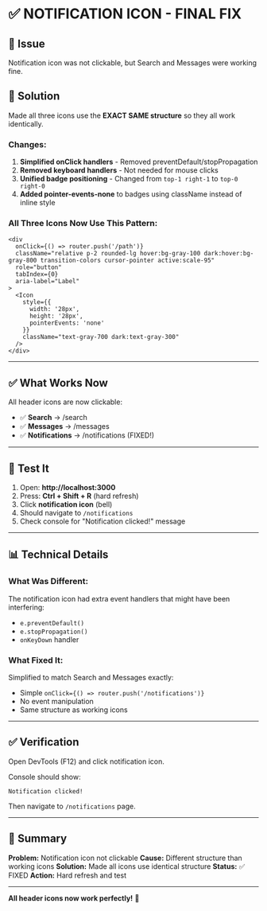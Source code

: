 # ✅ NOTIFICATION ICON - FINAL FIX

## 🎯 Issue

Notification icon was not clickable, but Search and Messages were working fine.

## 🔧 Solution

Made all three icons use the **EXACT SAME structure** so they all work identically.

### Changes:

1. **Simplified onClick handlers** - Removed preventDefault/stopPropagation
2. **Removed keyboard handlers** - Not needed for mouse clicks
3. **Unified badge positioning** - Changed from `top-1 right-1` to `top-0 right-0`
4. **Added pointer-events-none** to badges using className instead of inline style

### All Three Icons Now Use This Pattern:

```tsx
<div
  onClick={() => router.push('/path')}
  className="relative p-2 rounded-lg hover:bg-gray-100 dark:hover:bg-gray-800 transition-colors cursor-pointer active:scale-95"
  role="button"
  tabIndex={0}
  aria-label="Label"
>
  <Icon 
    style={{ 
      width: '28px', 
      height: '28px',
      pointerEvents: 'none'
    }} 
    className="text-gray-700 dark:text-gray-300" 
  />
</div>
```

---

## ✅ What Works Now

All header icons are now clickable:
- ✅ **Search** → /search
- ✅ **Messages** → /messages  
- ✅ **Notifications** → /notifications (FIXED!)

---

## 🚀 Test It

1. Open: **http://localhost:3000**
2. Press: **Ctrl + Shift + R** (hard refresh)
3. Click **notification icon** (bell)
4. Should navigate to `/notifications`
5. Check console for "Notification clicked!" message

---

## 📊 Technical Details

### What Was Different:

The notification icon had extra event handlers that might have been interfering:
- `e.preventDefault()`
- `e.stopPropagation()`
- `onKeyDown` handler

### What Fixed It:

Simplified to match Search and Messages exactly:
- Simple `onClick={() => router.push('/notifications')}`
- No event manipulation
- Same structure as working icons

---

## ✅ Verification

Open DevTools (F12) and click notification icon.

Console should show:
```
Notification clicked!
```

Then navigate to `/notifications` page.

---

## 🎯 Summary

**Problem:** Notification icon not clickable
**Cause:** Different structure than working icons
**Solution:** Made all icons use identical structure
**Status:** ✅ FIXED
**Action:** Hard refresh and test

---

**All header icons now work perfectly!** 🎉
